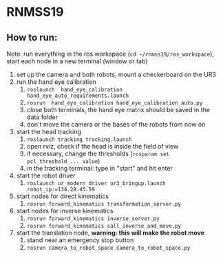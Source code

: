 # RNMSS19

## How to run:

Note: run everything in the ros workspace (`cd ~/rnmss19/ros_workspace`), start each node in a new terminal (window or tab) 
1.  set up the camera and both robots, mount a checkerboard on the UR3
2.  run the hand eye calibration 
    1.  `roslaunch  hand_eye_calibration hand_eye_auto_requirements.launch`
    2.  `rosrun  hand_eye_calibration hand_eye_calibration_auto.py`
    3.  close both terminals, the hand eye matrix should be saved in the data folder
    3.  don't move the camera or the bases of the robots from now on
3.  start the head tracking
    1. `roslaunch tracking tracking.launch`
    2. open rviz, check if the head is inside the field of view
    3. if necessary, change the thresholds (`rosparam set pcl_threshold_... value`)
    4. in the tracking terminal: type in "start" and hit enter
4.  start the robot driver
    1. `roslaunch ur_modern_driver ur3_bringup.launch robot_ip:=134.28.45.59`
5.  start nodes for direct kinematics
    1. `rosrun forward_kinematics transformation_server.py`
6. start nodes for inverse kinematics
    1. `rosrun forward_kinematics inverse_server.py`
    2. `rosrun forward_kinematics call_inverse_and_move.py`
7. start the translation node, **warning: this will make the robot move**
    1. stand near an emergency stop button
    2. `rosrun camera_to_robot_space camera_to_robot_space.py `
